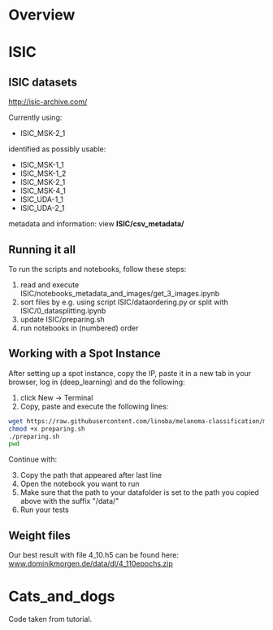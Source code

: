 
# Overview

# ISIC

## ISIC datasets

http://isic-archive.com/

Currently using:
- ISIC_MSK-2_1

identified as possibly usable:
- ISIC_MSK-1_1
- ISIC_MSK-1_2
- ISIC_MSK-2_1
- ISIC_MSK-4_1
- ISIC_UDA-1_1
- ISIC_UDA-2_1

metadata and information: view **ISIC/csv_metadata/**


## Running it all

To run the scripts and notebooks, follow these steps:
1. read and execute ISIC/notebooks_metadata_and_images/get_3_images.ipynb
1. sort files by e.g. using script ISIC/dataordering.py or split with ISIC/0_datasplitting.ipynb
1. update ISIC/preparing.sh
1. run notebooks in (numbered) order



## Working with a Spot Instance

After setting up a spot instance, copy the IP, paste it in a new tab in your browser, log in (deep_learning) and do the following:

1. click New -> Terminal
2. Copy, paste and execute the following lines:

```bash
wget https://raw.githubusercontent.com/linoba/melanoma-classification/master/ISIC/preparing.sh
chmod +x preparing.sh
./preparing.sh
pwd
```

Continue with: 

3. Copy the path that appeared after last line
4. Open the notebook you want to run
5. Make sure that the path to your datafolder is set to the path you copied above with the suffix "/data/"
6. Run your tests

## Weight files

Our best result with file 4_10.h5 can be found here: www.dominikmorgen.de/data/dl/4_110epochs.zip


# Cats_and_dogs

Code taken from tutorial.
